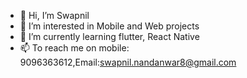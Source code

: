 - 👋 Hi, I’m Swapnil
- 👀 I’m interested in Mobile and Web projects 
- 🌱 I’m currently learning flutter, React Native
- 📫 To reach me on mobile: 9096363612,Email:swapnil.nandanwar8@gmail.com

<!---
snswap828/snswap828 is a ✨ special ✨ repository because its `README.md` (this file) appears on your GitHub profile.
You can click the Preview link to take a look at your changes.
--->
